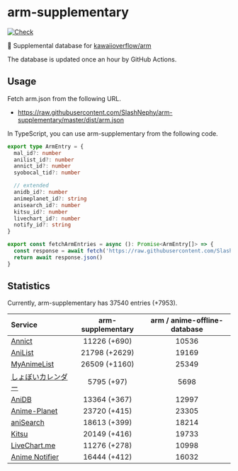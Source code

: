 # arm-supplementary

[![Check](https://github.com/SlashNephy/arm-supplementary/actions/workflows/check-node.yml/badge.svg)](https://github.com/SlashNephy/arm-supplementary/actions/workflows/check-node.yml)

💊 Supplemental database for [kawaiioverflow/arm](https://github.com/kawaiioverflow/arm)

The database is updated once an hour by GitHub Actions.

## Usage

Fetch arm.json from the following URL.

- https://raw.githubusercontent.com/SlashNephy/arm-supplementary/master/dist/arm.json

In TypeScript, you can use arm-supplementary from the following code.

```TypeScript
export type ArmEntry = {
  mal_id?: number
  anilist_id?: number
  annict_id?: number
  syobocal_tid?: number

  // extended
  anidb_id?: number
  animeplanet_id?: string
  anisearch_id?: number
  kitsu_id?: number
  livechart_id?: number
  notify_id?: string
}

export const fetchArmEntries = async (): Promise<ArmEntry[]> => {
  const response = await fetch('https://raw.githubusercontent.com/SlashNephy/arm-supplementary/master/dist/arm.json')
  return await response.json()
}
```

## Statistics

Currently, arm-supplementary has 37540 entries (+7953).

| Service                                     | arm-supplementary | arm / anime-offline-database |
| :------------------------------------------ | :---------------: | :--------------------------: |
| [Annict](https://annict.com)                |   11226 (+690)    |            10536             |
| [AniList](https://anilist.co)               |   21798 (+2629)   |            19169             |
| [MyAnimeList](https://myanimelist.net)      |   26509 (+1160)   |            25349             |
| [しょぼいカレンダー](https://cal.syoboi.jp) |    5795 (+97)     |             5698             |
| [AniDB](https://anidb.net)                  |   13364 (+367)    |            12997             |
| [Anime-Planet](https://anime-planet.com)    |   23720 (+415)    |            23305             |
| [aniSearch](https://anisearch.com)          |   18613 (+399)    |            18214             |
| [Kitsu](https://kitsu.io)                   |   20149 (+416)    |            19733             |
| [LiveChart.me](https://livechart.me)        |   11276 (+278)    |            10998             |
| [Anime Notifier](https://notify.moe)        |   16444 (+412)    |            16032             |
